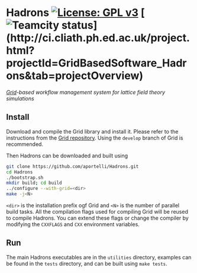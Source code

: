 # Hadrons [![License: GPL v3](https://img.shields.io/badge/License-GPLv2-blue.svg)](https://www.gnu.org/licenses/gpl-2.0) [![Teamcity status](http://ci.cliath.ph.ed.ac.uk/app/rest/builds/aggregated/strob:(buildType:(affectedProject(id:GridBasedSoftware_Hadrons)),branch:name:develop)/statusIcon.svg)](http://ci.cliath.ph.ed.ac.uk/project.html?projectId=GridBasedSoftware_Hadrons&tab=projectOverview)
_[Grid](https://github.com/paboyle/Grid)-based workflow management system for
lattice field theory simulations_

## Install
Download and compile the Grid library and install it. Please refer to the
instructions from the [Grid repository](https://github.com/paboyle/Grid). Using
the `develop` branch of Grid is recommended.

Then Hadrons can be downloaded and built using

``` bash
git clone https://github.com/aportelli/Hadrons.git
cd Hadrons
./bootstrap.sh
mkdir build; cd build
../configure --with-grid=<dir>
make -j<N>
```
`<dir>` is the installation prefix ogf Grid and `<N>` is the number of parallel
build tasks. All the compilation flags used for compiling Grid will be reused to
compile Hadrons. You can extend these flags or change the compiler by modifying
the `CXXFLAGS` and `CXX` environment variables.

## Run
The main Hadrons executables are in the `utilities` directory, examples can be
found in the `tests` directory, and can be built using `make tests`.
